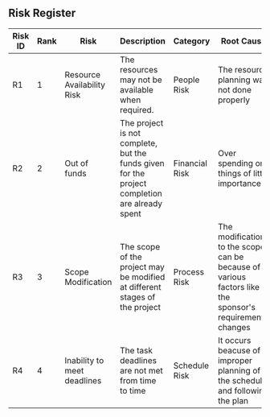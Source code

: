 
## Risk Register

Risk ID | Rank | Risk | Description | Category | Root Cause | Potential Response | Impact | Risk Owner |
---|---|---|---|---|---|---|---|--|
R1 | 1 | Resource Availability Risk | The resources may not be available when required.| People Risk  | The resource planning was not done properly | Risk Mitigation | High | Project Manager |
R2 | 2 | Out of funds | The project is not complete, but the funds given for the project completion are already spent | Financial Risk | Over spending on things of little importance | Risk Mitigtion |  High | Project Sponsor |
R3 | 3 | Scope Modification | The scope of the project may be modified at different stages of the project | Process Risk | The modifications to the scope can be because of various factors like the sponsor's requirement changes | Risk Mitigation | High | Project Owner |
R4| 4 | Inability to meet deadlines | The task deadlines are not met from time to time| Schedule Risk | It occurs beacuse of improper planning of the schedule and following the plan | Risk Mitigation | Medium | Project Manager |
